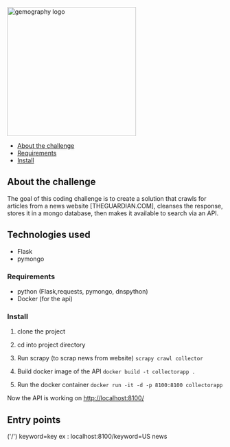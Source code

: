 <a href="https://www.gemography.com/">
  <img src="https://assets.website-files.com/5e1da0fec60936a02bf7cd72/5e1da35cd91bf431ea16115a_Gemof.svg" width="300" alt="gemography logo">
</a>


- [About the challenge](#about-the-challenge)
- [Requirements](#requirements)
- [Install](#Install)


## About the challenge
  The goal of this coding challenge is to create a solution that crawls for articles from a news website [THEGUARDIAN.COM], cleanses the response, stores it in a mongo database, then makes it available to search via an API.


## Technologies used
  - Flask
  - pymongo
  
### Requirements
  - python (Flask,requests, pymongo, dnspython)
  - Docker (for the api)
 
### Install
1. clone the project

2. cd into project directory
	
3. Run scrapy (to scrap news from website)
   `scrapy crawl collector`
4. Build docker image of the API
	`docker build -t collectorapp .`
5. Run the docker container
	`docker run -it -d -p 8100:8100 collectorapp`



Now the API is working on [http://localhost:8100/](http://localhost:8100/)


## Entry points
('/') keyword=key
ex : localhost:8100/keyword=US news
